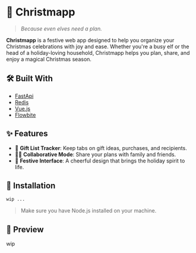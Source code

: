 # 🎅 Christmapp

> _Because even elves need a plan._

**Christmapp** is a festive web app designed to help you organize your Christmas celebrations with joy and ease. Whether you're a busy elf or the head of a holiday-loving household, Christmapp helps you plan, share, and enjoy a magical Christmas season.


## 🛠️ Built With

- [FastApi](https://fastapi.tiangolo.com/)
- [Redis](https://redis.io/)
- [Vue.js](https://vuejs.org/)
- [Flowbite](https://flowbite.com/)

## ✨ Features

- 🎁 **Gift List Tracker**: Keep tabs on gift ideas, purchases, and recipients.
- 🧑‍🎄 **Collaborative Mode**: Share your plans with family and friends.
- 🌟 **Festive Interface**: A cheerful design that brings the holiday spirit to life.

## 🚀 Installation

```bash
wip ...
```

> Make sure you have Node.js installed on your machine.

## 📸 Preview

wip

